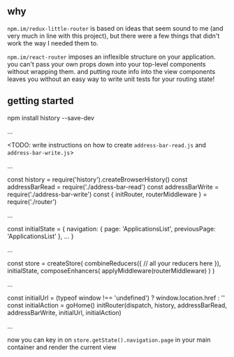 ## why

`npm.im/redux-little-router` is based on ideas that seem sound to me (and very much in line with this project), but there were a few things that didn't work the way I needed them to.

`npm.im/react-router` imposes an inflexible structure on your application. you can't pass your own props down into your top-level components without wrapping them. and putting route info into the view components leaves you without an easy way to write unit tests for your routing state!

## getting started

npm install history --save-dev

...

<TODO: write instructions on how to create `address-bar-read.js` and `address-bar-write.js`>

...

const history = require('history').createBrowserHistory()
const addressBarRead = require('./address-bar-read')
const addressBarWrite = require('./address-bar-write')
const { initRouter, routerMiddleware } = require('./router')

...

const initialState = {
  navigation: {
    page: 'ApplicationsList',
    previousPage: 'ApplicationsList'
  },
  ...
}

...

const store = createStore(
  combineReducers({
    // all your reducers here
  }),
  initialState,
  composeEnhancers(
    applyMiddleware(routerMiddleware)
  )
)

...


const initialUrl = (typeof window !== 'undefined') ? window.location.href : ''
const initialAction = goHome()
initRouter(dispatch, history, addressBarRead, addressBarWrite, initialUrl, initialAction)

...

now you can key in on `store.getState().navigation.page` in your main container and render the current view

